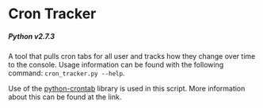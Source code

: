 # Cron Tracker
##### Python v2.7.3

A tool that pulls cron tabs for all user and tracks how they change over time to the console. Usage information can be found with the following command: `cron_tracker.py --help`.

Use of the [python-crontab](https://pypi.python.org/pypi/python-crontab) library is used in this script. More information about this can be found at the link.
